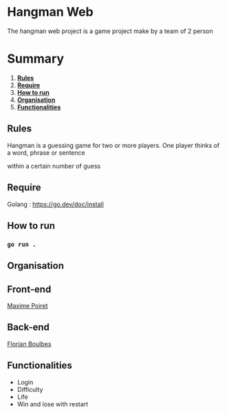 # Hangman Web

The hangman web project is a game project make by a team of 2 person 

# Summary
1. __[Rules](#rules)__
2. __[Require](#require)__
3. __[How to run](#how-to-run)__
4. __[Organisation](#organisation)__
4. __[Functionalities](#functionalities)__

<div id = 'rules' />

## Rules

Hangman is a guessing game for two or more players. One player thinks of a word, phrase or sentence

within a certain number of guess

<div id = 'require' />

## Require

Golang : https://go.dev/doc/install

<div id = 'how-to-run' />

## How to run

### `go run .`

<div id = 'organisation' />

## Organisation

Front-end 
---------
[Maxime Poiret](https://github.com/Marht77)

Back-end
--------
[Florian Boulbes](https://github.com/UtokaSan)

<div id = 'functionalities' />

##  Functionalities

- Login 
- Difficulty 
- Life
- Win and lose with restart

